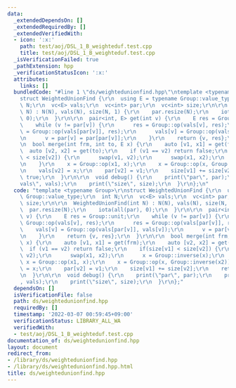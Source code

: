 ```yaml
---
data:
  _extendedDependsOn: []
  _extendedRequiredBy: []
  _extendedVerifiedWith:
  - icon: ':x:'
    path: test/aoj/DSL_1_B_weighteduf.test.cpp
    title: test/aoj/DSL_1_B_weighteduf.test.cpp
  _isVerificationFailed: true
  _pathExtension: hpp
  _verificationStatusIcon: ':x:'
  attributes:
    links: []
  bundledCode: "#line 1 \"ds/weightedunionfind.hpp\"\ntemplate <typename Group>\r\n\
    struct WeightedUnionFind {\r\n  using E = typename Group::value_type;\r\n  int\
    \ N;\r\n  vc<E> vals;\r\n  vc<int> par;\r\n  vc<int> size;\r\n\r\n  WeightedUnionFind(int\
    \ N) : N(N), vals(N), size(N, 1) {\r\n    par.resize(N);\r\n    iota(all(par),\
    \ 0);\r\n  }\r\n\r\n  pair<int, E> get(int v) {\r\n    E res = Group::unit;\r\n\
    \    while (v != par[v]) {\r\n      res = Group::op(vals[v], res);\r\n      res\
    \ = Group::op(vals[par[v]], res);\r\n      vals[v] = Group::op(vals[par[v]], vals[v]);\r\
    \n      v = par[v] = par[par[v]];\r\n    }\r\n    return {v, res};\r\n  }\r\n\r\
    \n  bool merge(int frm, int to, E x) {\r\n    auto [v1, x1] = get(frm);\r\n  \
    \  auto [v2, x2] = get(to);\r\n    if (v1 == v2) return false;\r\n    if(size[v1]\
    \ < size[v2]) {\r\n      swap(v1, v2);\r\n      swap(x1, x2);\r\n      x = Group::inverse(x);\r\
    \n    }\r\n    x = Group::op(x1, x);\r\n    x = Group::op(x, Group::inverse(x2));\r\
    \n    vals[v2] = x;\r\n    par[v2] = v1;\r\n    size[v1] += size[v2];\r\n    return\
    \ true;\r\n  }\r\n\r\n  void debug() {\r\n    print(\"par\", par);\r\n    print(\"\
    vals\", vals);\r\n    print(\"size\", size);\r\n  }\r\n};\n"
  code: "template <typename Group>\r\nstruct WeightedUnionFind {\r\n  using E = typename\
    \ Group::value_type;\r\n  int N;\r\n  vc<E> vals;\r\n  vc<int> par;\r\n  vc<int>\
    \ size;\r\n\r\n  WeightedUnionFind(int N) : N(N), vals(N), size(N, 1) {\r\n  \
    \  par.resize(N);\r\n    iota(all(par), 0);\r\n  }\r\n\r\n  pair<int, E> get(int\
    \ v) {\r\n    E res = Group::unit;\r\n    while (v != par[v]) {\r\n      res =\
    \ Group::op(vals[v], res);\r\n      res = Group::op(vals[par[v]], res);\r\n  \
    \    vals[v] = Group::op(vals[par[v]], vals[v]);\r\n      v = par[v] = par[par[v]];\r\
    \n    }\r\n    return {v, res};\r\n  }\r\n\r\n  bool merge(int frm, int to, E\
    \ x) {\r\n    auto [v1, x1] = get(frm);\r\n    auto [v2, x2] = get(to);\r\n  \
    \  if (v1 == v2) return false;\r\n    if(size[v1] < size[v2]) {\r\n      swap(v1,\
    \ v2);\r\n      swap(x1, x2);\r\n      x = Group::inverse(x);\r\n    }\r\n   \
    \ x = Group::op(x1, x);\r\n    x = Group::op(x, Group::inverse(x2));\r\n    vals[v2]\
    \ = x;\r\n    par[v2] = v1;\r\n    size[v1] += size[v2];\r\n    return true;\r\
    \n  }\r\n\r\n  void debug() {\r\n    print(\"par\", par);\r\n    print(\"vals\"\
    , vals);\r\n    print(\"size\", size);\r\n  }\r\n};"
  dependsOn: []
  isVerificationFile: false
  path: ds/weightedunionfind.hpp
  requiredBy: []
  timestamp: '2022-03-07 00:59:45+09:00'
  verificationStatus: LIBRARY_ALL_WA
  verifiedWith:
  - test/aoj/DSL_1_B_weighteduf.test.cpp
documentation_of: ds/weightedunionfind.hpp
layout: document
redirect_from:
- /library/ds/weightedunionfind.hpp
- /library/ds/weightedunionfind.hpp.html
title: ds/weightedunionfind.hpp
---
```

